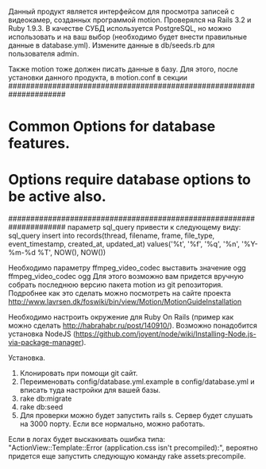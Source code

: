 Данный продукт является интерфейсом для просмотра записей с видеокамер, созданных программой motion.
Проверялся на Rails 3.2 и Ruby 1.9.3. В качестве СУБД используется PostgreSQL, но можно использовать и на ваш выбор (необходимо будет внести правильные данные в database.yml).
Измените данные в db/seeds.rb для пользователя admin.

Также motion тоже должен писать данные в базу. Для этого, после установки данного продукта, в motion.conf в секции
#####################################################################                                                                                                           
# Common Options for database features.                                                                                                                                         
# Options require database options to be active also.                                                                                                                           
#####################################################################
параметр sql_query привести к следующему виду:
sql_query insert into records(thread, filename, frame, file_type, event_timestamp, created_at, updated_at) values('%t', '%f', '%q', '%n', '%Y-%m-%d %T', NOW(), NOW())

Необходимо параметру ffmpeg_video_codec выставить значение ogg
ffmpeg_video_codec ogg
Для этого возможно вам придется вручную собрать последнюю версию пакета motion из git репозитория.
Подробнее как это сделать можно посмотреть на сайте проекта http://www.lavrsen.dk/foswiki/bin/view/Motion/MotionGuideInstallation

Необходимо настроить окружение для Ruby On Rails (пример как можно сделать http://habrahabr.ru/post/140910/).
Возможно понадобится установка NodeJS (https://github.com/joyent/node/wiki/Installing-Node.js-via-package-manager).

Установка.
1. Клонировать при помощи git сайт.
2. Переименовать config/database.yml.example в config/database.yml и вписать туда настройки для вашей базы.
3. rake db:migrate
4. rake db:seed
5. Для проверки можно будет запустить rails s. Сервер будет слушать на 3000 порту. Если все нормально, можно работать.

Если в логах будет выскакивать ошибка типа: "ActionView::Template::Error (application.css isn't precompiled):", вероятно придется еще запустить следующую команду rake assets:precompile.

